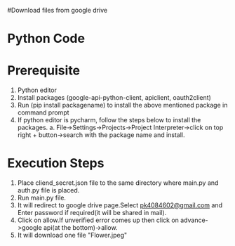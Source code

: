 #Download files from google drive
# Python Code

# Prerequisite
1. Python editor
2. Install packages (google-api-python-client, apiclient, oauth2client)
3. Run (pip install packagename) to install the above mentioned package in command prompt
4. If python editor is pycharm, follow the steps below to install the packages.
    a. File->Settings->Projects->Project Interpreter->click on top right + button->search with the package name and install.
    
# Execution Steps
1. Place cliend_secret.json file to the same directory where main.py and auth.py file is placed.
2. Run main.py file.
3. It will redirect to google drive page.Select pk4084602@gmail.com and Enter password if required(it will be shared in mail).
4. Click on allow.If unverified error comes up then click on advance->google api(at the bottom)->allow.
5. It will download one file "Flower.jpeg"

